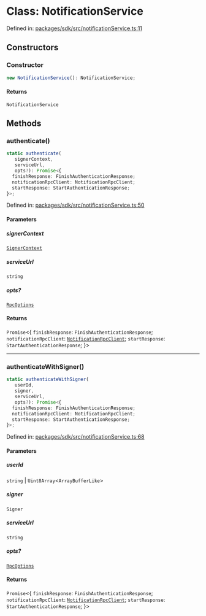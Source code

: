 # Class: NotificationService

Defined in: [packages/sdk/src/notificationService.ts:11](https://github.com/towns-protocol/towns/blob/0db1fd0ac7258e8db8cedfb6183e8eade8284fa1/packages/sdk/src/notificationService.ts#L11)

## Constructors

### Constructor

```ts
new NotificationService(): NotificationService;
```

#### Returns

`NotificationService`

## Methods

### authenticate()

```ts
static authenticate(
   signerContext, 
   serviceUrl, 
   opts?): Promise<{
  finishResponse: FinishAuthenticationResponse;
  notificationRpcClient: NotificationRpcClient;
  startResponse: StartAuthenticationResponse;
}>;
```

Defined in: [packages/sdk/src/notificationService.ts:50](https://github.com/towns-protocol/towns/blob/0db1fd0ac7258e8db8cedfb6183e8eade8284fa1/packages/sdk/src/notificationService.ts#L50)

#### Parameters

##### signerContext

[`SignerContext`](../interfaces/SignerContext.md)

##### serviceUrl

`string`

##### opts?

[`RpcOptions`](../interfaces/RpcOptions.md)

#### Returns

`Promise`\<\{
  `finishResponse`: `FinishAuthenticationResponse`;
  `notificationRpcClient`: [`NotificationRpcClient`](../type-aliases/NotificationRpcClient.md);
  `startResponse`: `StartAuthenticationResponse`;
\}\>

***

### authenticateWithSigner()

```ts
static authenticateWithSigner(
   userId, 
   signer, 
   serviceUrl, 
   opts?): Promise<{
  finishResponse: FinishAuthenticationResponse;
  notificationRpcClient: NotificationRpcClient;
  startResponse: StartAuthenticationResponse;
}>;
```

Defined in: [packages/sdk/src/notificationService.ts:68](https://github.com/towns-protocol/towns/blob/0db1fd0ac7258e8db8cedfb6183e8eade8284fa1/packages/sdk/src/notificationService.ts#L68)

#### Parameters

##### userId

`string` | `Uint8Array`\<`ArrayBufferLike`\>

##### signer

`Signer`

##### serviceUrl

`string`

##### opts?

[`RpcOptions`](../interfaces/RpcOptions.md)

#### Returns

`Promise`\<\{
  `finishResponse`: `FinishAuthenticationResponse`;
  `notificationRpcClient`: [`NotificationRpcClient`](../type-aliases/NotificationRpcClient.md);
  `startResponse`: `StartAuthenticationResponse`;
\}\>
